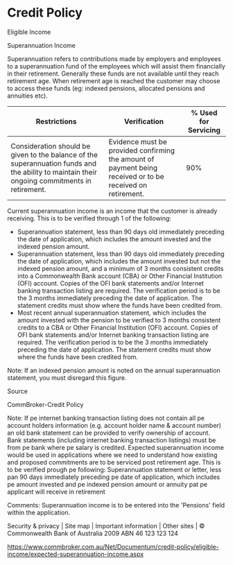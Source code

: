 # Credit Policy

Eligible Income

Superannuation Income

Superannuation refers to contributions made by employers and employees to a superannuation fund of the employees which will assist them financially in their retirement. Generally these funds are not available until they reach retirement age. When retirement age is reached the customer may choose to access these funds (eg: indexed pensions, allocated pensions and annuities etc).

|Restrictions|Verification|% Used for Servicing|
|---|---|---|
|Consideration should be given to the balance of the superannuation funds and the ability to maintain their ongoing commitments in retirement.|Evidence must be provided confirming the amount of payment being received or to be received on retirement.|90%|

Current superannuation income is an income that the customer is already receiving. This is to be verified through 1 of the following:

- Superannuation statement, less than 90 days old immediately preceding the date of application, which includes the amount invested and the indexed pension amount.
- Superannuation statement, less than 90 days old immediately preceding the date of application, which includes the amount invested but not the indexed pension amount, and a minimum of 3 months consistent credits into a Commonwealth Bank account (CBA) or Other Financial Institution (OFI) account. Copies of the OFI bank statements and/or Internet banking transaction listing are required. The verification period is to be the 3 months immediately preceding the date of application. The statement credits must show where the funds have been credited from.
- Most recent annual superannuation statement, which includes the amount invested with the pension to be verified to 3 months consistent credits to a CBA or Other Financial Institution (OFI) account. Copies of OFI bank statements and/or Internet banking transaction listing are required. The verification period is to be the 3 months immediately preceding the date of application. The statement credits must show where the funds have been credited from.

Note: If an indexed pension amount is noted on the annual superannuation statement, you must disregard this figure.

Source

CommBroker-Credit Policy

Note: If pe internet banking transaction listing does not contain all pe account holders information (e.g. account holder name & account number) an old bank statement can be provided to verify ownership of account. Bank statements (including internet banking transaction listings) must be from pe bank where pe salary is credited.
Expected superannuation income would be used in applications where we need to understand how existing and proposed commitments are to be serviced post retirement age. This is to be verified prough pe following:
Superannuation statement or letter, less pan 90 days immediately preceding pe date of application, which includes pe amount invested and pe indexed pension amount or annuity pat pe applicant will receive in retirement

Comments: Superannuation income is to be entered into the 'Pensions' field within the application.

Security & privacy | Site map | Important information | Other sites | © Commonwealth Bank of Australia 2009 ABN 46 123 123 124

https://www.commbroker.com.au/Net/Documentum/credit-policy/eligible-income/expected-superannuation-income.aspx